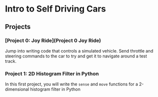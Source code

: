 # Intro to Self Driving Cars

## Projects 

### [Project 0: Joy Ride](Project 0 Joy Ride)

Jump into writing code that controls a simulated vehicle. Send throttle and steering commands to the
car to try and get it to navigate around a test track.


### Project 1: 2D Histogram Filter in Python
In this first project, you will write the `sense` and `move` functions for a 2-dimensional histogram filter in
Python
